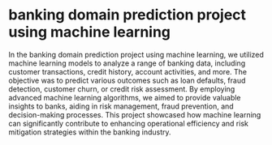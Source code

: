 
# banking domain prediction project using machine learning

In the banking domain prediction project using machine learning, we utilized machine learning models to analyze a range of banking data, including customer transactions, credit history, account activities, and more. The objective was to predict various outcomes such as loan defaults, fraud detection, customer churn, or credit risk assessment. By employing advanced machine learning algorithms, we aimed to provide valuable insights to banks, aiding in risk management, fraud prevention, and decision-making processes. This project showcased how machine learning can significantly contribute to enhancing operational efficiency and risk mitigation strategies within the banking industry.
